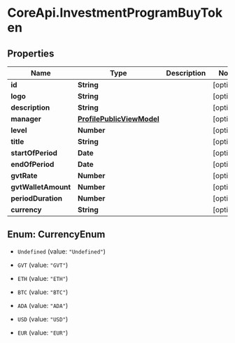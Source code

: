 # CoreApi.InvestmentProgramBuyToken

## Properties
Name | Type | Description | Notes
------------ | ------------- | ------------- | -------------
**id** | **String** |  | [optional] 
**logo** | **String** |  | [optional] 
**description** | **String** |  | [optional] 
**manager** | [**ProfilePublicViewModel**](ProfilePublicViewModel.md) |  | [optional] 
**level** | **Number** |  | [optional] 
**title** | **String** |  | [optional] 
**startOfPeriod** | **Date** |  | [optional] 
**endOfPeriod** | **Date** |  | [optional] 
**gvtRate** | **Number** |  | [optional] 
**gvtWalletAmount** | **Number** |  | [optional] 
**periodDuration** | **Number** |  | [optional] 
**currency** | **String** |  | [optional] 


<a name="CurrencyEnum"></a>
## Enum: CurrencyEnum


* `Undefined` (value: `"Undefined"`)

* `GVT` (value: `"GVT"`)

* `ETH` (value: `"ETH"`)

* `BTC` (value: `"BTC"`)

* `ADA` (value: `"ADA"`)

* `USD` (value: `"USD"`)

* `EUR` (value: `"EUR"`)




